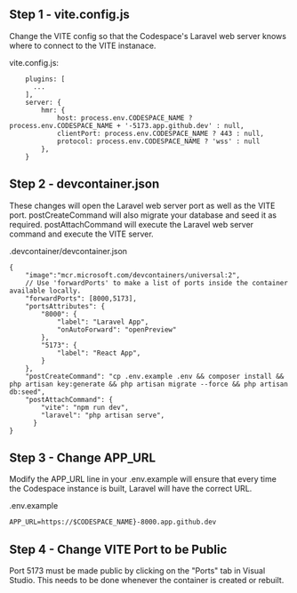 ## Step 1 - vite.config.js

Change the VITE config so that the Codespace's Laravel web server knows where to connect to the VITE instanace.

vite.config.js:
```
    plugins: [
      ...
    ],
    server: {
        hmr: {
            host: process.env.CODESPACE_NAME ? process.env.CODESPACE_NAME + '-5173.app.github.dev' : null,
            clientPort: process.env.CODESPACE_NAME ? 443 : null,
            protocol: process.env.CODESPACE_NAME ? 'wss' : null
        },
    }
```

## Step 2 - devcontainer.json

These changes will open the Laravel web server port as well as the VITE port. postCreateCommand will also migrate your database and seed it as required. postAttachCommand will execute the Laravel web server command and execute the VITE server.



.devcontainer/devcontainer.json
```
{
    "image":"mcr.microsoft.com/devcontainers/universal:2",
    // Use 'forwardPorts' to make a list of ports inside the container available locally.
    "forwardPorts": [8000,5173],
	"portsAttributes": {
		"8000": {
			"label": "Laravel App",
            "onAutoForward": "openPreview"
		},
		"5173": {
			"label": "React App",
		}
	},
    "postCreateCommand": "cp .env.example .env && composer install && php artisan key:generate && php artisan migrate --force && php artisan db:seed",
	"postAttachCommand": {
		"vite": "npm run dev",
		"laravel": "php artisan serve",
	  }
}
```

## Step 3 - Change APP_URL



Modify the APP_URL line in your .env.example will ensure that every time the Codespace instance is built, Laravel will have the correct URL.

.env.example
```
APP_URL=https://$CODESPACE_NAME}-8000.app.github.dev
```

## Step 4 - Change VITE Port to be Public

Port 5173 must be made public by clicking on the "Ports" tab in Visual Studio. This needs to be done whenever the container is created or rebuilt.

